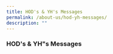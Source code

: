 ```yaml
---
title: HOD's & YH's Messages
permalink: /about-us/hod-yh-messages/
description: ""
---
```

### HOD's & YH"s Messages

